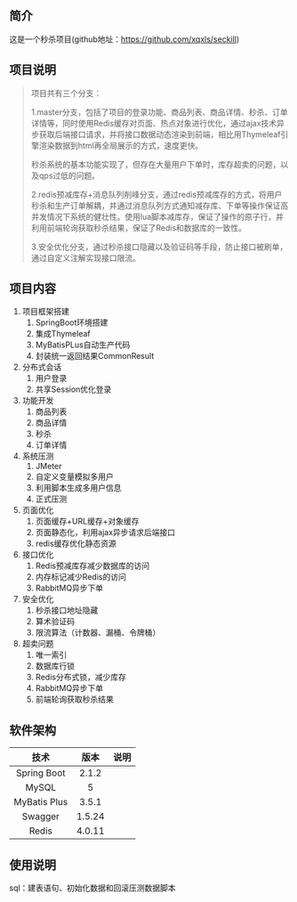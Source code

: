 ## 简介
这是一个秒杀项目(github地址：https://github.com/xqxls/seckill)

## 项目说明

> 项目共有三个分支：
>
> 1.master分支，包括了项目的登录功能、商品列表、商品详情、秒杀、订单详情等，同时使用Redis缓存对页面、热点对象进行优化，通过ajax技术异步获取后端接口请求，并将接口数据动态渲染到前端，相比用Thymeleaf引擎渲染数据到html再全局展示的方式，速度更快。
>
> 秒杀系统的基本功能实现了，但存在大量用户下单时，库存超卖的问题，以及qps过低的问题。
>
> 2.redis预减库存+消息队列削峰分支，通过redis预减库存的方式，将用户秒杀和生产订单解耦，并通过消息队列方式通知减存库、下单等操作保证高并发情况下系统的健壮性。使用lua脚本减库存，保证了操作的原子行，并利用前端轮询获取秒杀结果，保证了Redis和数据库的一致性。
>
> 3.安全优化分支，通过秒杀接口隐藏以及验证码等手段，防止接口被刷单，通过自定义注解实现接口限流。

## 项目内容

1. 项目框架搭建
   1. SpringBoot环境搭建
   2. 集成Thymeleaf
   3. MyBatisPLus自动生产代码
   4. 封装统一返回结果CommonResult
2. 分布式会话
   1. 用户登录
   2. 共享Session优化登录
3. 功能开发
   1. 商品列表
   2. 商品详情
   3. 秒杀
   4. 订单详情
4. 系统压测
   1. JMeter
   2. 自定义变量模拟多用户
   3. 利用脚本生成多用户信息
   4. 正式压测
5. 页面优化
   1. 页面缓存+URL缓存+对象缓存
   2. 页面静态化，利用ajax异步请求后端接口
   3. redis缓存优化静态资源
6. 接口优化
   1. Redis预减库存减少数据库的访问
   2. 内存标记减少Redis的访问
   3. RabbitMQ异步下单
7. 安全优化
   1. 秒杀接口地址隐藏
   2. 算术验证码
   3. 限流算法（计数器、漏桶、令牌桶）
8. 超卖问题
   1. 唯一索引
   2. 数据库行锁
   3. Redis分布式锁，减少库存
   4. RabbitMQ异步下单
   5. 前端轮询获取秒杀结果

## 软件架构

|     技术     |  版本  | 说明 |
| :----------: | :----: | :--: |
| Spring Boot  | 2.1.2  |      |
|    MySQL     |   5    |      |
| MyBatis Plus | 3.5.1  |      |
|   Swagger    | 1.5.24 |      |
|    Redis     | 4.0.11 |      |



## 使用说明

sql：建表语句、初始化数据和回滚压测数据脚本

